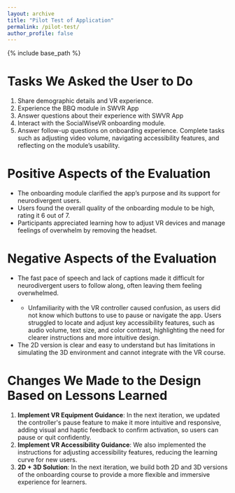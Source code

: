 ```yaml
---
layout: archive
title: "Pilot Test of Application"
permalink: /pilot-test/
author_profile: false
---
```


{% include base_path %}

Tasks We Asked the User to Do
=====
1. Share demographic details and VR experience.
1. Experience the BBQ module in SWVR App
1. Answer questions about their experience with SWVR App
1. Interact with the SocialWiseVR onboarding module.
1. Answer follow-up questions on onboarding experience. Complete tasks such as adjusting video volume, navigating accessibility features, and reflecting on the module’s usability.

Positive Aspects of the Evaluation
=======
- The onboarding module clarified the app’s purpose and its support for neurodivergent users.
- Users found the overall quality of the onboarding module to be high, rating it 6 out of 7.
- Participants appreciated learning how to adjust VR devices and manage feelings of overwhelm by removing the headset.

Negative Aspects of the Evaluation
======
- The fast pace of speech and lack of captions made it difficult for neurodivergent users to follow along, often leaving them feeling overwhelmed.
- - Unfamiliarity with the VR controller caused confusion, as users did not know which buttons to use to pause or navigate the app.
Users struggled to locate and adjust key accessibility features, such as audio volume, text size, and color contrast, highlighting the need for clearer instructions and more intuitive design.
- The 2D version is clear and easy to understand but has limitations in simulating the 3D environment and cannot integrate with the VR course.

Changes We Made to the Design Based on Lessons Learned
=====
1. **Implement VR Equipment Guidance**: In the next iteration, we updated the controller's pause feature to make it more intuitive and responsive, adding visual and haptic feedback to confirm activation, so users can pause or quit confidently.
1. **Implement VR Accessibility Guidance**: We also implemented the instructions for adjusting accessibility features, reducing the learning curve for new users.
1. **2D + 3D Solution**: In the next iteration, we build both 2D and 3D versions of the onboarding course to provide a more flexible and immersive experience for learners.